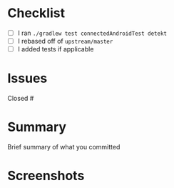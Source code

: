# Checklist
- [ ] I ran `./gradlew test connectedAndroidTest detekt`
- [ ] I rebased off of `upstream/master`
- [ ] I added tests if applicable

# Issues
Closed #

# Summary
Brief summary of what you committed

# Screenshots
